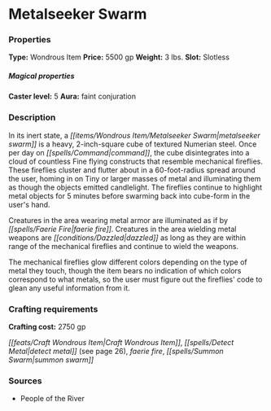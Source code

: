 ﻿---
Title: "Metalseeker Swarm"
Type: "Wondrous Item"
Price: "5500 gp"
Weight: "3 lbs."
Slot: "Slotless"
Caster level: "5"
Aura: "faint conjuration"
Description: |
  "In its inert state, a _metalseeker swarm_ is a heavy, 2-inch-square cube of textured Numerian steel. Once per day on command, the cube disintegrates into a cloud of countless Fine flying constructs that resemble mechanical fireflies. These fireflies cluster and flutter about in a 60-foot-radius spread around the user, homing in on Tiny or larger masses of metal and illuminating them as though the objects emitted candlelight. The fireflies continue to highlight metal objects for 5 minutes before swarming back into cube-form in the user's hand.
  Creatures in the area wearing metal armor are illuminated as if by _faerie fire_. Creatures in the area wielding metal weapons are dazzled as long as they are within range of the mechanical fireflies and continue to wield the weapons.
  The mechanical fireflies glow different colors depending on the type of metal they touch, though the item bears no indication of which colors correspond to what metals, so the user must figure out the fireflies' code to glean any useful information from it."
Crafting cost: "2750 gp"
Sources: "['People of the River']"
---

# Metalseeker Swarm

### Properties

**Type:** Wondrous Item **Price:** 5500 gp **Weight:** 3 lbs. **Slot:** Slotless

##### Magical properties

**Caster level:** 5 **Aura:** faint conjuration

### Description

In its inert state, a _[[items/Wondrous Item/Metalseeker Swarm|metalseeker swarm]]_ is a heavy, 2-inch-square cube of textured Numerian steel. Once per day on _[[spells/Command|command]]_, the cube disintegrates into a cloud of countless Fine flying constructs that resemble mechanical fireflies. These fireflies cluster and flutter about in a 60-foot-radius spread around the user, homing in on Tiny or larger masses of metal and illuminating them as though the objects emitted candlelight. The fireflies continue to highlight metal objects for 5 minutes before swarming back into cube-form in the user's hand.

Creatures in the area wearing metal armor are illuminated as if by _[[spells/Faerie Fire|faerie fire]]_. Creatures in the area wielding metal weapons are _[[conditions/Dazzled|dazzled]]_ as long as they are within range of the mechanical fireflies and continue to wield the weapons.

The mechanical fireflies glow different colors depending on the type of metal they touch, though the item bears no indication of which colors correspond to what metals, so the user must figure out the fireflies' code to glean any useful information from it.

### Crafting requirements

**Crafting cost:** 2750 gp

_[[feats/Craft Wondrous Item|Craft Wondrous Item]]_, _[[spells/Detect Metal|detect metal]]_ (see page 26), _faerie fire_, _[[spells/Summon Swarm|summon swarm]]_

### Sources

* People of the River